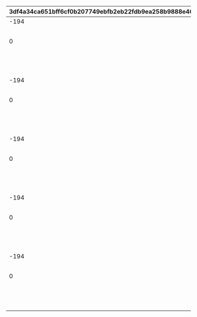 |3df4a34ca651bff6cf0b207749ebfb2eb22fdb9ea258b9888e4617defaa126f2|e3e5c21547eada91984693b439df4111d29b6bbb04c3e665677fb8db9676393b|ce00fdae17268dd24969a05067fd5b20b2d35aa3e331dbc86cff754c7aa9f288|06226aa0d8dfd8cd1a4aadda40ca2f0185e1cb8cdc54f4546470d34ca86fc664|a607ccb9d1480cb548e874359a0f03eee20fe25baf9bd6800e677d32f42e828a|946f3b055c521e638827fc6b32ad400f01acaa3f65c0fdc10b41d7310543eabf|4eb02968c98d456f1985806ae7c2c56131b26b71ce09e651824226fa913c40cb|0bec5ed69b0836c8ebb9510bd6ff0c57161121ac63c8d2e931bb6253199446fd|8d0d3e7473d4e124dfd09721dca2c3c46bd2176cdf92cd7edf6ea114cc5dac51|0b8b059f85fdfcc7b11f5961197fe571624a7ef3e125375337c720f4f23574ba|5ae1829bb1f9f61e3024713a920ca2205db0ad392df15dfee5504160deccfe48|
| --- | --- | --- | --- | --- | --- | --- | --- | --- | --- | --- |
|-194|1|1|1.65|taq_karin_idle|72|1001|1|118511|1|100|
||1|21|||0|1002|vo_minigame_1009|vo_minigame_1009_top_001||0|
|0|1|11|0|0|0|1003|118511|賞品も用意して\nいますので頑張って\nくださいね♪|0|8|
||1|3|0.2|||1004|118511|taq_karin_talk_normal||1|
||1|91||||1005|1003||||
||1|3|0.2|||1006|118511|taq_karin_idle||1|
|-194|2|1|1.65|taq_karin_idle|72|2001|1|118511|1|100|
||2|21|||0|2002|vo_minigame_1009|vo_minigame_1009_top_002||0|
|0|2|11|0|0|0|2003|118511|みなさんの知識が\n試されますよ|0|8|
||2|3|0.2|||2004|118511|taq_karin_talk_thinking||1|
||2|91||||2005|2003||||
||2|3|0.2|||2006|118511|taq_karin_idle||1|
|-194|3|1|1.65|taq_karin_idle|72|3001|1|118511|1|100|
||3|21|||0|3002|vo_minigame_1009|vo_minigame_1009_top_003||0|
|0|3|11|0|0|0|3003|118511|世の中にはまだまだ\n知らないことが\nたくさんあるんですね|0|8|
||3|3|0.2|||3004|118511|taq_karin_talk_surprise||1|
||3|91||||3005|3003||||
||3|3|0.2|||3006|118511|taq_karin_idle||1|
|-194|4|1|1.65|taq_karin_idle|72|4001|1|118511|1|100|
||4|21|||0|4002|vo_minigame_1009|vo_minigame_1009_top_004||0|
|0|4|11|0|0|0|4003|118511|わからないときは\n勘に頼ってみても\nいいと思います|0|8|
||4|3|0.2|||4004|118511|taq_karin_talk_normal2||1|
||4|91||||4005|4003||||
||4|3|0.2|||4006|118511|taq_karin_idle||1|
|-194|5|1|1.65|taq_karin_idle|72|5001|1|118511|1|100|
||5|21|||0|5002|vo_minigame_1009|vo_minigame_1009_top_005||0|
|0|5|11|0|0|0|5003|118511|仲よく協力して\n全問正解を\n目指してくださいね♪|0|7|
||5|3|0.2|||5004|118511|taq_karin_talk_joy3||1|
||5|91||||5005|5003||||
||5|3|0.2|||5006|118511|taq_karin_idle||1|